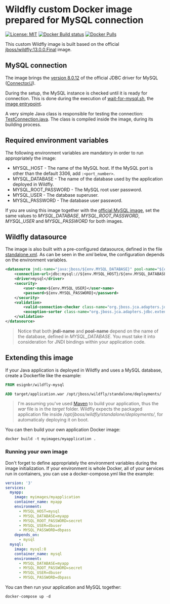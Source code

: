 # Wildfly custom Docker image prepared for MySQL connection

[![License: MIT](https://img.shields.io/badge/License-MIT-yellow.svg)](https://opensource.org/licenses/MIT) [![Docker Build status](https://img.shields.io/docker/build/esignbr/wildfly-mysql.svg)](https://hub.docker.com/r/esignbr/wildfly-mysql/builds) [![Docker Pulls](https://img.shields.io/docker/pulls/esignbr/wildfly-mysql.svg)](https://hub.docker.com/r/esignbr/wildfly-mysql)

This custom Wildfly image is built based on the official [jboss/wildfly:13.0.0.Final](https://github.com/jboss-dockerfiles/wildfly/tree/13.0.0.Final) image.

## MySQL connection

The image brings the [version 8.0.12](http://central.maven.org/maven2/mysql/mysql-connector-java/8.0.12/mysql-connector-java-8.0.12.jar) of the official JDBC driver for MySQL ([Connector/J](https://dev.mysql.com/downloads/connector/j)).

During the setup, the MySQL instance is checked until it is ready for connection. This is done during the execution of [wait-for-mysql.sh](wait-for-mysql.sh), the [image entrypoint](https://docs.docker.com/engine/reference/builder/#entrypoint).

A very simple Java class is responsible for testing the connection: [TestConnection.java](TestConnection.java). The class is compiled inside the image, during its building process.

## Required environment variables

The following environment variables are mandatory in order to run appropriately the image:

- MYSQL_HOST - The name of the MySQL host. If the MySQL port is other than the default 3306, add `:<port_number>`.
- MYSQL_DATABASE - The name of the database used by the application deployed in Wildfly.
- MYSQL_ROOT_PASSWORD - The MySQL root user password.
- MYSQL_USER - The database superuser.
- MYSQL_PASSWORD - The database user password.

If you are using this image together with the [official MySQL image](https://hub.docker.com/_/mysql), set the same values to *MYSQL_DATABASE*, *MYSQL_ROOT_PASSWORD*, *MYSQL_USER* and *MYSQL_PASSWORD* for both images.

## Wildfly datasource

The image is also built with a pre-configured datasource, defined in the file [standalone.xml](standalone.xml). As can be seen in the *xml* below, the configuration depends on the environment variables.

```xml
<datasource jndi-name="java:jboss/${env.MYSQL_DATABASE}" pool-name="${env.MYSQL_DATABASE}">
    <connection-url>jdbc:mysql://${env.MYSQL_HOST}/${env.MYSQL_DATABASE}?serverTimezone=UTC</connection-url>
    <driver>mysql</driver>
    <security>
        <user-name>${env.MYSQL_USER}</user-name>
        <password>${env.MYSQL_PASSWORD}</password>
    </security>
    <validation>
        <valid-connection-checker class-name="org.jboss.jca.adapters.jdbc.extensions.mysql.MySQLValidConnectionChecker"/>
        <exception-sorter class-name="org.jboss.jca.adapters.jdbc.extensions.mysql.MySQLExceptionSorter"/>
    </validation>
</datasource>
```

> Notice that both **jndi-name** and **pool-name** depend on the name of the database, defined in *MYSQL_DATABASE*. You must take it into consideration for JNDI bindings within your application code.

## Extending this image

If your Java application is deployed in Wildfly and uses a MySQL database, create a Dockerfile like the example:

```dockerfile
FROM esignbr/wildfly-mysql

ADD target/application.war /opt/jboss/wildfly/standalone/deployments/
```

> I'm assuming you've used [Maven](https://maven.apache.org) to build your application, thus the *war* file is in the *target* folder. Wildfly expects the packaged application file inside */opt/jboss/wildfly/standalone/deployments/*, for automaticaly deploying it on boot.

You can then build your own application Docker image:

`docker build -t myimages/myapplication .`

### Running your own image

Don't forget to define appropriately the environment variables during the image initialization. If your environment is whole Docker, all of your services run in containers, you can use a docker-compose.yml like the example:

```yaml
version: '3'
services:
  myapp:
    image: myimages/myapplication
    container_name: myapp
    environment:
      - MYSQL_HOST=mysql
      - MYSQL_DATABASE=myapp
      - MYSQL_ROOT_PASSWORD=secret
      - MYSQL_USER=dbuser
      - MYSQL_PASSWORD=dbpass
    depends_on:
      - mysql
  mysql:
    image: mysql:8
    container_name: mysql
    environment:
      - MYSQL_DATABASE=myapp
      - MYSQL_ROOT_PASSWORD=secret
      - MYSQL_USER=dbuser
      - MYSQL_PASSWORD=dbpass
```

You can then run your application and MySQL together:

`docker-compose up -d`

